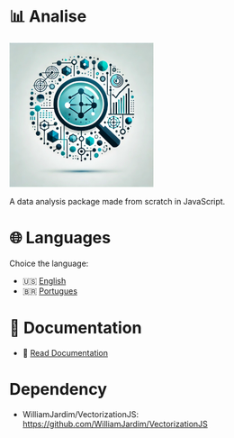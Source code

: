 # 📊 Analise
![Logo do projeto](./imagens/icon256x256.png)

A data analysis package made from scratch in JavaScript.

# 🌐 Languages
Choice the language:

- 🇺🇸 [English](./READMES/README-en.md)
- 🇧🇷 [Portugues](./READMES/README-pt.md)

# 📄 Documentation
- 📖 [Read Documentation](./docs/main.md)

# Dependency
  - WilliamJardim/VectorizationJS: https://github.com/WilliamJardim/VectorizationJS